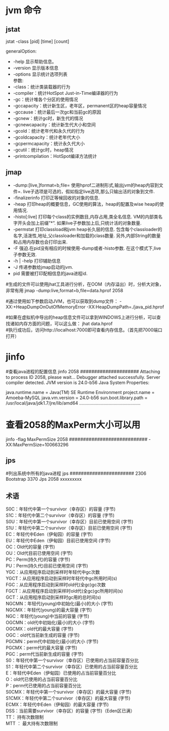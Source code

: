 # jvm 命令 

## jstat   
jstat -class [pid] [time] [count]

generalOption:     
* -help 显示帮助信息。
* -version 显示版本信息
* -options 显示统计选项列表    
参数:     
 * -class：统计类装载器的行为
 * -compiler：统计HotSpot Just-in-Time编译器的行为
 * -gc：统计堆各个分区的使用情况
 * -gccapacity：统计新生区，老年区，permanent区的heap容量情况 
 * -gccause：统计最后一次gc和当前gc的原因
 * -gcnew：统计gc时，新生代的情况 
 * -gcnewcapacity：统计新生代大小和空间
 * -gcold：统计老年代和永久代的行为
 * -gcoldcapacity：统计老年代大小 
 * -gcpermcapacity：统计永久代大小 
 * -gcutil：统计gc时，heap情况 
 * -printcompilation：HotSpot编译方法统计
 
 ## jmap 
  *  -dump:[live,]format=b,file=<filename> 使用hprof二进制形式,输出jvm的heap内容到文件=. live子选项是可选的，假如指定live选项,那么只输出活的对象到文件. 
  *   -finalizerinfo 打印正等候回收的对象的信息.
  *   -heap 打印heap的概要信息，GC使用的算法，heap的配置及wise heap的使用情况.
  *   -histo[:live] 打印每个class的实例数目,内存占用,类全名信息. VM的内部类名字开头会加上前缀”*”. 如果live子参数加上后,只统计活的对象数量. 
  *   -permstat 打印classload和jvm heap长久层的信息. 包含每个classloader的名字,活泼性,地址,父classloader和加载的class数量. 另外,内部String的数量和占用内存数也会打印出来. 
  *   -F 强迫.在pid没有相应的时候使用-dump或者-histo参数. 在这个模式下,live子参数无效. 
  *   -h | -help 打印辅助信息 
  *   -J 传递参数给jmap启动的jvm. 
  *   pid 需要被打印配相信息的java进程id.
  
#生成的文件可以使用jhat工具进行分析，在OOM（内存溢出）时，分析大对象，非常有用
jmap -dump:live,format=b,file=data.hprof 2058

#通过使用如下参数启动JVM，也可以获取到dump文件：
 -XX:+HeapDumpOnOutOfMemoryError
 -XX:HeapDumpPath=./java_pid<pid>.hprof

#如果在虚拟机中导出的heap信息文件可以拿到WINDOWS上进行分析，可以查找诸如内存方面的问题，可以这么做：
jhat data.hprof  
#执行成功后，访问http://localhost:7000即可查看内存信息。（首先把7000端口打开）

# jinfo
#查看java进程的配置信息
jinfo 2058
#####################
Attaching to process ID 2058, please wait...
Debugger attached successfully.
Server compiler detected.
JVM version is 24.0-b56
Java System Properties:

java.runtime.name = Java(TM) SE Runtime Environment
project.name = Amoeba-MySQL
java.vm.version = 24.0-b56
sun.boot.library.path = /usr/local/java/jdk1.7/jre/lib/amd64
................................................

# 查看2058的MaxPerm大小可以用
 jinfo -flag MaxPermSize 2058
############################
-XX:MaxPermSize=100663296

## jps  

#列出系统中所有的java进程
  jps
#######################
2306 Bootstrap
3370 Jps 2058 xxxxxxxxx

## 术语
S0C：年轻代中第一个survivor（幸存区）的容量 (字节)  
S1C：年轻代中第二个survivor（幸存区）的容量 (字节)   
S0U：年轻代中第一个survivor（幸存区）目前已使用空间 (字节)  
S1U：年轻代中第二个survivor（幸存区）目前已使用空间 (字节)   
EC：年轻代中Eden（伊甸园）的容量 (字节)   
EU：年轻代中Eden（伊甸园）目前已使用空间 (字节)  
OC：Old代的容量 (字节)  
OU：Old代目前已使用空间 (字节)   
PC：Perm(持久代)的容量 (字节)  
PU：Perm(持久代)目前已使用空间 (字节)  
YGC：从应用程序启动到采样时年轻代中gc次数  
YGCT：从应用程序启动到采样时年轻代中gc所用时间(s)  
FGC：从应用程序启动到采样时old代(全gc)gc次数   
FGCT：从应用程序启动到采样时old代(全gc)gc所用时间(s)    
GCT：从应用程序启动到采样时gc用的总时间(s)  
NGCMN：年轻代(young)中初始化(最小)的大小 (字节)   
NGCMX：年轻代(young)的最大容量 (字节)   
NGC：年轻代(young)中当前的容量 (字节)   
OGCMN：old代中初始化(最小)的大小 (字节)    
OGCMX：old代的最大容量 (字节)   
OGC：old代当前新生成的容量 (字节)   
PGCMN：perm代中初始化(最小)的大小 (字节)    
PGCMX：perm代的最大容量 (字节)      
PGC：perm代当前新生成的容量 (字节)   
S0：年轻代中第一个survivor（幸存区）已使用的占当前容量百分比   
S1：年轻代中第二个survivor（幸存区）已使用的占当前容量百分比   
E：年轻代中Eden（伊甸园）已使用的占当前容量百分比  
O：old代已使用的占当前容量百分比  
P：perm代已使用的占当前容量百分比  
S0CMX：年轻代中第一个survivor（幸存区）的最大容量 (字节)  
S1CMX：年轻代中第二个survivor（幸存区）的最大容量 (字节)  
ECMX：年轻代中Eden（伊甸园）的最大容量 (字节)  
DSS：当前需要survivor（幸存区）的容量 (字节)（Eden区已满）   
TT： 持有次数限制   
MTT ： 最大持有次数限制   




 
